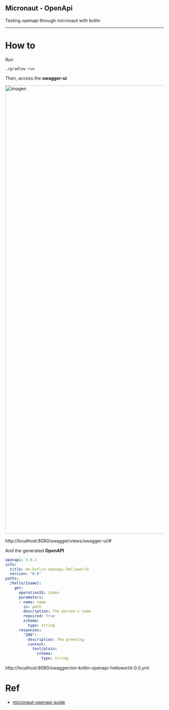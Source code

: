## Micronaut - OpenApi

Testing openapi through micronaut with kotlin

---

# How to

Run

```
./gradlew run
```

Then, access the **swagger-ui**

<img width="1423" alt="imagen" src="https://user-images.githubusercontent.com/9255997/194904998-e6b54812-2ffa-492c-9930-f745c72a20bf.png">

http://localhost:8080/swagger/views/swagger-ui/#


And the generated **OpenAPI**

```yaml
openapi: 3.0.1
info:
  title: mn-kotlin-openapi-helloworld
  version: "0.0"
paths:
  /hello/{name}:
    get:
      operationId: index
      parameters:
      - name: name
        in: path
        description: The person's name
        required: true
        schema:
          type: string
      responses:
        "200":
          description: The greeting
          content:
            text/plain:
              schema:
                type: string

```
http://localhost:8080/swagger/mn-kotlin-openapi-helloworld-0.0.yml



# Ref

- [micronaut-openapi guide](https://micronaut-projects.github.io/micronaut-openapi/latest/guide/)
